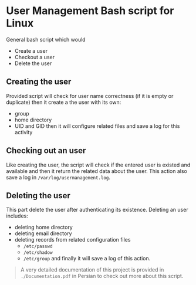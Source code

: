 # User Management Bash script for Linux
General bash script which would
- Create a user
- Checkout a user
- Delete the user

## Creating the user
Provided script will check for user name correctness (if it is empty or duplicate) then it create a the user with its own:
- group
- home directory
- UID and GID
then it will configure related files and save a log for this activity

## Checking out an user
Like creating the user, the script will check if the entered user is existed and available and then it return the related data about the user. This action also save a log in `/var/log/usermanagement.log`.

## Deleting the user
This part delete the user after authenticating its existence. Deleting an user includes:
- deleting home directory
- deleting email directory
- deleting records from related configuration files
    - `/etc/passwd`
    - `/etc/shadow`
    - `/etc/group`
and finally it will save a log of this action.

>A very detailed documentation of this project is provided  in `./Documentation.pdf` in Persian to check out more about this script.

